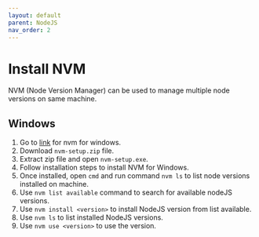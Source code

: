```yaml
---
layout: default
parent: NodeJS
nav_order: 2
---
```

# Install NVM

NVM (Node Version Manager) can be used to manage multiple node versions on same machine.

## Windows

1. Go to [link](https://github.com/coreybutler/nvm-windows/releases) for nvm for windows.
2. Download `nvm-setup.zip` file.
3. Extract zip file and open `nvm-setup.exe`.
4. Follow installation steps to install  NVM for Windows.
5. Once installed, open `cmd` and run command `nvm ls` to list node versions installed on machine.
6. Use `nvm list available` command to search for available nodeJS versions.
7. Use `nvm install <version>` to install NodeJS version from list available.
8. Use `nvm ls` to list installed NodeJS versions.
9. Use `nvm use <version>` to use the version.
